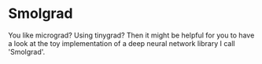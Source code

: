 # Smolgrad

You like micrograd? Using tinygrad? Then it might be helpful for you to have a look at the toy implementation of a deep neural network library I call 'Smolgrad'.

